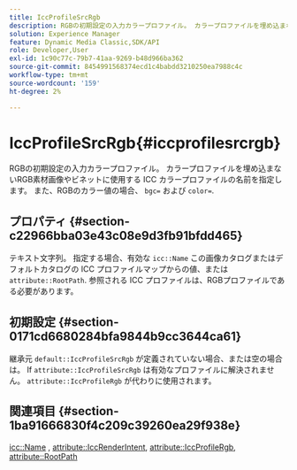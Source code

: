 ```yaml
---
title: IccProfileSrcRgb
description: RGBの初期設定の入力カラープロファイル。 カラープロファイルを埋め込まないRGB素材画像やビネットに使用する ICC カラープロファイルの名前を指定します。 また、bgc=や color=など、様々なRGBレンダリングコマンドで指定された画像カラー値の場合も使用します。
solution: Experience Manager
feature: Dynamic Media Classic,SDK/API
role: Developer,User
exl-id: 1c90c77c-79b7-41aa-9269-b48d966ba362
source-git-commit: 8454991568374ecd1c4babdd3210250ea7988c4c
workflow-type: tm+mt
source-wordcount: '159'
ht-degree: 2%

---
```


# IccProfileSrcRgb{#iccprofilesrcrgb}

RGBの初期設定の入力カラープロファイル。 カラープロファイルを埋め込まないRGB素材画像やビネットに使用する ICC カラープロファイルの名前を指定します。 また、RGBのカラー値の場合、 `bgc=` および `color=`.

## プロパティ {#section-c22966bba03e43c08e9d3fb91bfdd465}

テキスト文字列。 指定する場合、有効な `icc::Name` この画像カタログまたはデフォルトカタログの ICC プロファイルマップからの値、または `attribute::RootPath`. 参照される ICC プロファイルは、RGBプロファイルである必要があります。

## 初期設定 {#section-0171cd6680284bfa9844b9cc3644ca61}

継承元 `default::IccProfileSrcRgb` が定義されていない場合、または空の場合は。 If `attribute::IccProfileSrcRgb` は有効なプロファイルに解決されません。 `attribute::IccProfileRgb` が代わりに使用されます。

## 関連項目 {#section-1ba91666830f4c209c39260ea29f938e}

[icc::Name](../../../../../ir-api/material-cat/image-rendering-api-ref/c-ir-material-catalog/c-ir-icc-profile-map-reference/r-ir-name-icc.md#reference-7a293ede360e433782575f8f6a562ac2) , [attribute::IccRenderIntent](../../../../../ir-api/material-cat/image-rendering-api-ref/c-ir-material-catalog/c-ir-attributes-reference/r-ir-iccrenderintent.md#reference-3b80b7a4c25545a593c5076f318b5c40), [attribute::IccProfileRgb](../../../../../ir-api/material-cat/image-rendering-api-ref/c-ir-material-catalog/c-ir-attributes-reference/r-ir-iccprofilergb.md#reference-cdaad25b155646ffa382d722fd324b30), [attribute::RootPath](../../../../../ir-api/material-cat/image-rendering-api-ref/c-ir-material-catalog/c-ir-attributes-reference/r-ir-rootpath.md#reference-a4d7c96b62e14fcbad1740c702f160f3)
